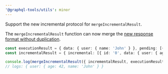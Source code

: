 ```yaml
---
'@graphql-tools/utils': minor
---
```


Support the new incremental protocol for `mergeIncrementalResult`.

The `mergeIncrementalResult` function can now merge the [new response format without duplication](https://github.com/graphql/defer-stream-wg/discussions/69).

```ts
const executionResult = { data: { user: { name: 'John' } }, pending: [{ id: '0', path: [] }] };
const incrementalResult = { incremental: [{ id: '0', data: { user: { age: 42 } } }] };

console.log(mergeIncrementalResult({ incrementalResult, executionResult }));
// logs: { user: { age: 42, name: 'John' } }
```
